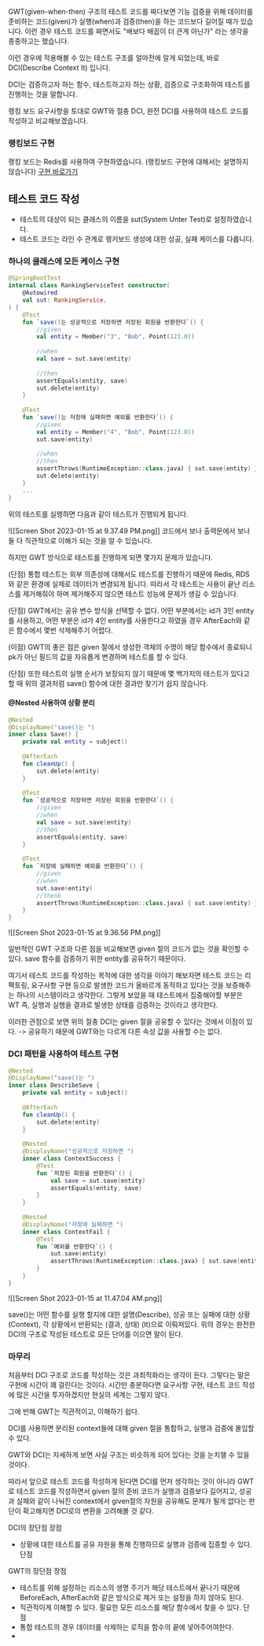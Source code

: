 GWT(given-when-then) 구조의 테스트 코드를 짜다보면 기능 검증을 위해 데이터를 준비하는 코드(given)가 실행(when)과 검증(then)을 하는 코드보다 길어질 때가 있습니다. 이런 경우 테스트 코드를 짜면서도 "배보다 배꼽이 더 큰게 아닌가" 라는 생각을 종종하고는 했습니다.

이런 경우에 적용해볼 수 있는 테스트 구조를 얼마전에 알게 되었는데, 바로 DCI(Describe Context It) 입니다.

DCI는 검증하고자 하는 함수, 테스트하고자 하는 상황, 검증으로 구조화하여 테스트를 진행하는 것을 말합니다.

랭킹 보드 요구사항을 토대로 GWT와 절충 DCI, 완전 DCI를 사용하여 테스트 코드를 작성하고 비교해보겠습니다.

### 랭킹보드 구현
랭킹 보드는 Redis를 사용하여 구현하였습니다. (랭킹보드 구현에 대해서는 설명하지 않습니다) [구현 바로가기](https://github.com/bekurin/blog_and_study/blob/main/Kotiln/kotlin-redis/src/main/kotlin/core/kotlinredis/repository/RedisRanking.kt)

## 테스트 코드 작성
- 테스트의 대상이 되는 클래스의 이름을 sut(System Unter Test)로 설정하였습니다. 
- 테스트 코드는 라인 수 관계로 랭키보드 생성에 대한 성공, 실패 케이스를 다룹니다.

### 하나의 클래스에 모든 케이스 구현
```kotlin
@SpringBootTest     
internal class RankingServiceTest constructor(  
    @Autowired  
    val sut: RankingService,  
) {  
    @Test  
    fun `save()는 성공적으로 저장하면 저장된 회원을 반환한다`() {  
        //given  
        val entity = Member("3", "Bob", Point(123.0))  
  
        //when  
        val save = sut.save(entity)  
  
        //then  
        assertEquals(entity, save)  
        sut.delete(entity)
    }  
  
    @Test  
    fun `save()는 저장에 실패하면 예외를 반환한다`() {  
        //given  
        val entity = Member("4", "Bob", Point(123.0))  
        sut.save(entity)  
  
        //when  
        //then        
        assertThrows(RuntimeException::class.java) { sut.save(entity) }  
        sut.delete(entity)
    }
	...
}
```

위의 테스트를 실행하면 다음과 같이 테스트가 진행되게 됩니다.

![[Screen Shot 2023-01-15 at 9.37.49 PM.png]]
코드에서 보나 출력문에서 보나 둘 다 직관적으로 이해가 되는 것을 알 수 있습니다.

하지만 GWT 방식으로 테스트를 진행하게 되면 몇가지 문제가 있습니다.

(단점) 통합 테스트는 외부 의존성에 대해서도 테스트를 진행하기 때문에 Redis, RDS와 같은 환경에 실제로 데이터가 변경되게 됩니다. 따라서 각 테스트는 사용이 끝난 리소스를 제거해줘야 하며 제거해주지 않으면 테스트 성능에 문제가 생길 수 있습니다.

(단점) GWT에서는 공유 변수 방식을 선택할 수 없다. 어떤 부분에서는 id가 3인 entity를 사용하고, 어떤 부분은 id가 4인 entity를 사용한다고 하였을 경우 AfterEach와 같은 함수에서 몇번 삭제해주기 어렵다.

(이점) GWT의 좋은 점은 given 절에서 생성한 객체의 수명이 해당 함수에서 종료되니 pk가 아닌 필드의 값을 자유롭게 변경하며 테스트를 할 수 있다.

(단점) 또한 테스트의 실행 순서가 보장되지 않기 때문에 몇 백가지의 테스트가 있다고 할 때 위의 결과처럼 save() 함수에 대한 결과만 찾기가 쉽지 않습니다.

#### @Nested 사용하여 상황 분리
```kotlin
@Nested  
@DisplayName("save()는 ")  
inner class Save() {  
    private val entity = subject()  
  
    @AfterEach  
    fun cleanUp() {  
        sut.delete(entity)  
    }  
  
    @Test  
    fun `성공적으로 저장하면 저장된 회원을 반환한다`() {  
	    //given
	    //when
        val save = sut.save(entity)  
        //then
        assertEquals(entity, save)  
    }  
  
    @Test  
    fun `저장에 실패하면 예외를 반환한다`() {  
	    //given
	    //when
        sut.save(entity)  
        //thenb
        assertThrows(RuntimeException::class.java) { sut.save(entity) }  
    }  
}
```

![[Screen Shot 2023-01-15 at 9.36.56 PM.png]]

일반적인 GWT 구조와 다른 점을 비교해보면 given 절의 코드가 없는 것을 확인할 수 있다. save 함수를 검증하기 위한 entity를 공유하기 때문이다.

여기서 테스트 코드를 작성하는 목적에 대한 생각을 이야기 해보자면 테스트 코드는 리팩토링, 요구사항 구현 등으로 발생한 코드가 올바르게 동작하고 있다는 것을 보증해주는 하나의 시스템이라고 생각한다. 그렇게 보았을 때 테스트에서 집중해야할 부분은 WT 즉, 실행과 실행을 결과로 발생한 상태를 검증하는 것이라고 생각한다.

이러한 관점으로 보면 위의 절충 DCI는 given 절을 공유할 수 있다는 것에서 이점이 있다.
-> 공유하기 때문에 GWT와는 다르게 다른 속성 값을 사용할 수는 없다.


### DCI 패턴을 사용하여 테스트 구현
```kotlin
@Nested  
@DisplayName("save()는 ")  
inner class DescribeSave {  
    private val entity = subject()  
  
    @AfterEach  
    fun cleanUp() {  
        sut.delete(entity)  
    }  
  
    @Nested
    @DisplayName("성공적으로 저장하면 ")
    inner class ContextSuccess {  
        @Test  
        fun `저장된 회원을 반환한다`() {  
            val save = sut.save(entity)  
            assertEquals(entity, save)  
        }  
    }  
  
    @Nested  
    @DisplayName("저장에 실패하면 ")  
    inner class ContextFail {  
        @Test  
        fun `예외를 반환한다`() {  
            sut.save(entity)  
            assertThrows(RuntimeException::class.java) { sut.save(entity) }  
        }  
    }  
}
```
![[Screen Shot 2023-01-15 at 11.47.04 AM.png]]

save()는 어떤 함수를 실행 할지에 대한 설명(Describe), 성공 또는 실패에 대한 상황(Context), 각 상황에서 반환되는 (결과, 상태) (It)으로 이뤄져있다.
위의 경우는 완전한 DCI의 구조로 작성된 테스트로 모든 단어를 이으면 말이 된다.


### 마무리
처음부터 DCI 구조로 코드를 작성하는 것은 과최적화라는 생각이 든다. 그렇다는 말은 구현에 시간이 꽤 걸린다는 것이다. 시간만 충분하다면 요구사항 구현, 테스트 코드 작성에 많은 시간을 투자하겠지만 현실의 세계는 그렇지 않다.

그에 반해 GWT는 직관적이고, 이해하기 쉽다.

DCI를 사용하면 분리된 context들에 대해 given 절을 통합하고, 실행과 검증에 몰입할 수 있다.

GWT와 DCI는 자세하게 보면 사실 구조는 비슷하게 되어 있다는 것을 눈치챌 수 있을 것이다.

따라서 앞으로 테스트 코드를 작성하게 된다면 DCI를 먼저 생각하는 것이 아니라 GWT로 테스트 코드를 작성하면서 given 절의 준비 코드가 실행과 검증보다 길어지고, 성공과 실패와 같이 나눠진 context에서 given절의 자원을 공유해도 문제가 될게 없다는 판단이 확고해지면 DCI로의 변환을 고려해볼 것 같다.

DCI의 장단점
장점
- 상황에 대한 테스트를 공유 자원을 통해 진행하므로 실행과 검증에 집중할 수 있다.
단점

GWT의 장단점
장점
- 테스트를 위해 설정하는 리소스의 생명 주기가 해당 테스트에서 끝나기 때문에 BeforeEach, AfterEach와 같은 방식으로 제거 또는 설정을 하지 않아도 된다.
- 직관적이게 이해할 수 있다. 필요한 모든 리소스를 해당 함수에서 찾을 수 있다.
단점
- 통합 테스트의 경우 데이터를 삭제하는 로직을 함수의 끝에 넣어주어여한다.
- 





